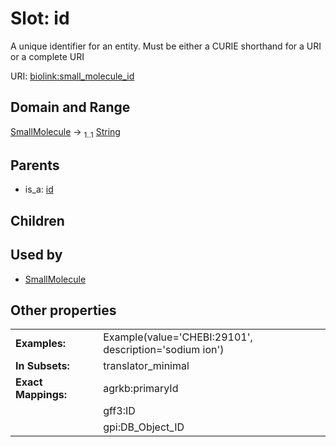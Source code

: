 
# Slot: id


A unique identifier for an entity. Must be either a CURIE shorthand for a URI or a complete URI

URI: [biolink:small_molecule_id](https://w3id.org/biolink/vocab/small_molecule_id)


## Domain and Range

[SmallMolecule](SmallMolecule.md) &#8594;  <sub>1..1</sub> [String](types/String.md)

## Parents

 *  is_a: [id](id.md)

## Children


## Used by

 * [SmallMolecule](SmallMolecule.md)

## Other properties

|  |  |  |
| --- | --- | --- |
| **Examples:** | | Example(value='CHEBI:29101', description='sodium ion') |
| **In Subsets:** | | translator_minimal |
| **Exact Mappings:** | | agrkb:primaryId |
|  | | gff3:ID |
|  | | gpi:DB_Object_ID |

